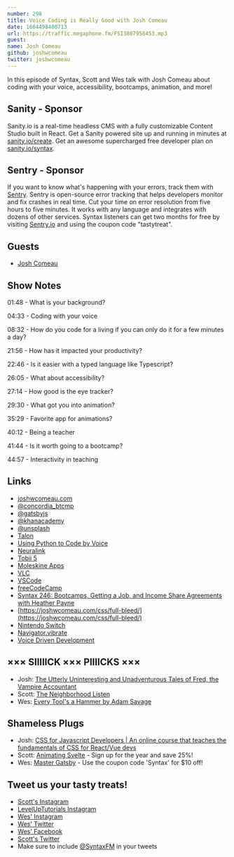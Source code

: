 ```yaml
---
number: 298
title: Voice Coding is Really Good with Josh Comeau
date: 1604498400713
url: https://traffic.megaphone.fm/FSI3807958453.mp3
guest: 
name: Josh Comeau
github: joshwcomeau
twitter: joshwcomeau
---
```


In this episode of Syntax, Scott and Wes talk with Josh Comeau about coding with your voice, accessibility, bootcamps, animation, and more!

## Sanity - Sponsor
Sanity.io is a real-time headless CMS with a fully customizable Content Studio built in React. Get a Sanity powered site up and running in minutes at [sanity.io/create](https://www.sanity.io/create). Get an awesome supercharged free developer plan on [sanity.io/syntax](https://www.sanity.io/syntax).

## Sentry - Sponsor
If you want to know what's happening with your errors, track them with [Sentry](https://sentry.io/). Sentry is open-source error tracking that helps developers monitor and fix crashes in real time. Cut your time on error resolution from five hours to five minutes. It works with any language and integrates with dozens of other services. Syntax listeners can get two months for free by visiting [Sentry.io](https://sentry.io/) and using the coupon code "tastytreat".

## Guests
* [Josh Comeau](https://twitter.com/joshwcomeau)

## Show Notes
01:48 - What is your background?

04:33 - Coding with your voice

08:32 - How do you code for a living if you can only do it for a few minutes a day?

21:56 - How has it impacted your productivity?

22:46 - Is it easier with a typed language like Typescript?

26:05 - What about accessibility?

27:14 - How good is the eye tracker?

29:30 - What got you into animation?

35:29 - Favorite app for animations?

40:12 - Being a teacher

41:44 - Is it worth going to a bootcamp?

44:57 - Interactivity in teaching

## Links
* [joshwcomeau.com](https://joshwcomeau.com/)
* [@concordia_btcmp](https://twitter.com/concordia_btcmp)
* [@gatsbyjs](https://twitter.com/gatsbyjs)
* [@khanacademy](https://twitter.com/khanacademy)
* [@unsplash](https://twitter.com/unsplash)
* [Talon](https://talonvoice.com/)
* [Using Python to Code by Voice](https://www.youtube.com/watch?v=8SkdfdXWYaI)
* [Neuralink](https://neuralink.com/)
* [Tobii 5](https://us.tobiidynavox.com/pages/communicator-5-ap)
* [Moleskine Apps](https://us.moleskine.com/moleskine-/apps/0302-2)
* [VLC](https://www.videolan.org/index.html)
* [VSCode](https://code.visualstudio.com/)
* [freeCodeCamp](https://www.freecodecamp.org/)
* [Syntax 246: Bootcamps, Getting a Job, and Income Share Agreements with Heather Payne](https://syntax.fm/show/246/bootcamps-getting-a-job-and-income-share-agreements-with-heather-payne)
* [https://joshwcomeau.com/css/full-bleed/](https://joshwcomeau.com/css/full-bleed/)
* [Nintendo Switch](https://www.nintendo.com/switch/)
* [Navigator.vibrate](https://developer.mozilla.org/en-US/docs/Web/API/Navigator/vibrate)
* [Voice Driven Development](https://www.youtube.com/watch?v=YKuRkGkf5HU)

## ××× SIIIIICK ××× PIIIICKS ×××
* Josh: [The Utterly Uninteresting and Unadventurous Tales of Fred, the Vampire Accountant](https://www.amazon.com/Utterly-Uninteresting-Unadventurous-Vampire-Accountant/dp/B00TIXW5AI/)
* Scott: [The Neighborhood Listen](https://www.earwolf.com/show/the-neighborhood-listen/)
* Wes: [Every Tool's a Hammer by Adam Savage](https://www.amazon.com/Every-Tools-Hammer-Adam-Savage-audiobook/dp/B07L3BRW4T/)

## Shameless Plugs
* Josh: [CSS for Javascript Developers | An online course that teaches the fundamentals of CSS for React/Vue devs](https://css-for-js.com/)
* Scott: [Animating Svelte](https://www.leveluptutorials.com/pro) - Sign up for the year and save 25%!
* Wes: [Master Gatsby](https://mastergatsby.com/) - Use the coupon code 'Syntax' for $10 off!

## Tweet us your tasty treats!
* [Scott's Instagram](https://www.instagram.com/stolinski/)
* [LevelUpTutorials Instagram](https://www.instagram.com/LevelUpTutorials/)
* [Wes' Instagram](https://www.instagram.com/wesbos/)
* [Wes' Twitter](https://twitter.com/wesbos)
* [Wes' Facebook](https://www.facebook.com/wesbos.developer)
* [Scott's Twitter](https://twitter.com/stolinski)
* Make sure to include [@SyntaxFM](https://twitter.com/SyntaxFM) in your tweets
